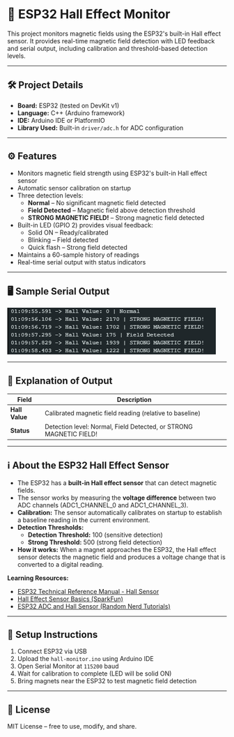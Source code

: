 # 🧲 ESP32 Hall Effect Monitor

This project monitors magnetic fields using the ESP32's built-in Hall effect sensor. It provides real-time magnetic field detection with LED feedback and serial output, including calibration and threshold-based detection levels.

---

## 🛠️ Project Details

- **Board:** ESP32 (tested on DevKit v1)
- **Language:** C++ (Arduino framework)
- **IDE:** Arduino IDE or PlatformIO
- **Library Used:** Built-in `driver/adc.h` for ADC configuration

---

## ⚙️ Features

- Monitors magnetic field strength using ESP32's built-in Hall effect sensor
- Automatic sensor calibration on startup
- Three detection levels:
  - **Normal** – No significant magnetic field detected
  - **Field Detected** – Magnetic field above detection threshold
  - **STRONG MAGNETIC FIELD!** – Strong magnetic field detected
- Built-in LED (GPIO 2) provides visual feedback:
  - Solid ON – Ready/calibrated
  - Blinking – Field detected
  - Quick flash – Strong field detected
- Maintains a 60-sample history of readings
- Real-time serial output with status indicators

---

## 🖥️ Sample Serial Output
![Serial Monitor](<./images/Results.png>)

---

## 📘 Explanation of Output

| Field           | Description                                    |
|-----------------|------------------------------------------------|
| **Hall Value**  | Calibrated magnetic field reading (relative to baseline) |
| **Status**      | Detection level: Normal, Field Detected, or STRONG MAGNETIC FIELD! |

---

## ℹ️ About the ESP32 Hall Effect Sensor

- The ESP32 has a **built-in Hall effect sensor** that can detect magnetic fields.
- The sensor works by measuring the **voltage difference** between two ADC channels (ADC1_CHANNEL_0 and ADC1_CHANNEL_3).
- **Calibration:** The sensor automatically calibrates on startup to establish a baseline reading in the current environment.
- **Detection Thresholds:**
  - **Detection Threshold:** 100 (sensitive detection)
  - **Strong Threshold:** 500 (strong field detection)
- **How it works:** When a magnet approaches the ESP32, the Hall effect sensor detects the magnetic field and produces a voltage change that is converted to a digital reading.

**Learning Resources:**
- [ESP32 Technical Reference Manual - Hall Sensor](https://www.espressif.com/sites/default/files/documentation/esp32_technical_reference_manual_en.pdf)
- [Hall Effect Sensor Basics (SparkFun)](https://learn.sparkfun.com/tutorials/hall-effect-sensor-hookup-guide)
- [ESP32 ADC and Hall Sensor (Random Nerd Tutorials)](https://randomnerdtutorials.com/esp32-adc-analog-read-arduino-ide/)

---

## 🔧 Setup Instructions

1. Connect ESP32 via USB
2. Upload the `hall-monitor.ino` using Arduino IDE
3. Open Serial Monitor at `115200` baud
4. Wait for calibration to complete (LED will be solid ON)
5. Bring magnets near the ESP32 to test magnetic field detection

---

## 📝 License

MIT License – free to use, modify, and share.
